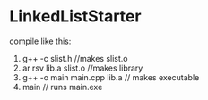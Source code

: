 # LinkedListStarter
compile like this:
1. g++ -c slist.h //makes slist.o
2. ar rsv lib.a slist.o //makes library
3. g++ -o main main.cpp lib.a // makes executable
4. main // runs main.exe

